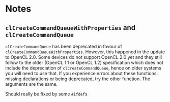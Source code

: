 # Notes 

## `clCreateCommandQueueWithProperties` and `clCreateCommandQueue` 
`clCreateCommandQueue` has been deprecated in favour of `clCreateCommandQueueWithProperties`. However, this happened in the update to OpenCL 2.0. Some devices do not support OpenCL 2.0 yet and they still follow to the older (OpenCL 1.1 or OpenCL 1.2) specification which does not include the depreciation of `clCreateCommandQueue`, hence on older systems you will need to use that. If you experience errors about these functions: missing declarations or being deprecated, try the other function. The arguments are the same.

Should really be fixed by some `#ifdef`s
